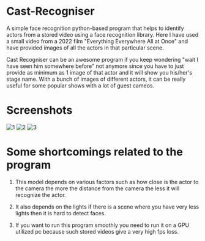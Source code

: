 # Cast-Recogniser
A simple face recognition python-based program that helps to identify actors from a stored video using a face recognition library. Here I have used a small video from a 2022 film "Everything Everywhere All at Once" and have provided images of all the actors in that particular scene.

Cast Recogniser can be an awesome program if you keep wondering "wait I have seen him somewhere before" not anymore since you have to just provide as minimum as 1 image of that actor and it will show you his/her's  stage name. With a bunch of images of different actors, it can be really useful for some popular shows with a lot of guest cameos.

# Screenshots
![1](https://user-images.githubusercontent.com/53887636/198068798-6197407b-e92f-45ab-8065-9f211a1627cd.png)
![2](https://user-images.githubusercontent.com/53887636/198068962-b1bd6c5d-74c0-4ae0-b50d-52c6aa527820.png)
![3](https://user-images.githubusercontent.com/53887636/198068980-e7c3efbb-26f4-4fc3-83de-d016d45c9bed.png)

# Some shortcomings related to the program
1. This model depends on various factors such as how close is the actor to the camera the more the distance from the camera the less it will recognize the actor.

2. It also depends on the lights if there is a scene where you have very less lights then it is hard to detect faces.

3. If you want to run this program smoothly you need to run it on a GPU utilized pc because such stored videos give a very high fps loss.

